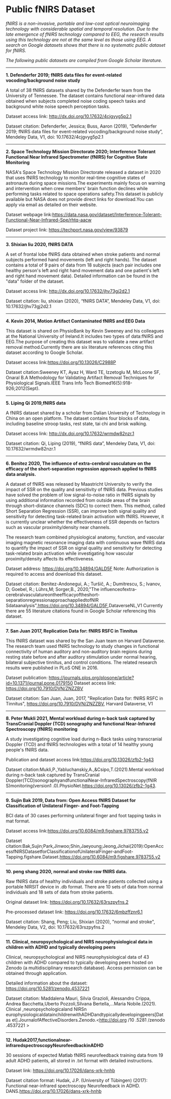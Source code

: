 # Public fNIRS Dataset

*fNIRS is a non-invasive, portable and low-cost optical neuroimaging technology with considerable spatial and temporal resolution. Due to the late emergence of fNIRS technology compared to EEG, the research results using this technology are not at the same level as those using EEG. A search on Google datasets shows that there is no systematic public dataset for fNIRS.*

*The following public datasets are compiled from Google Scholar literature.*

***

**1. Defenderfer 2019; fNIRS data files for event-related vocoding/background noise study**

A total of 38 fNIRS datasets shared by the Defenderfer team from the University of Tennessee. The dataset contains functional near-infrared data obtained when subjects completed noise coding speech tasks and background white noise speech perception tasks.

Dataset access link: <http://dx.doi.org/10.17632/4cjgvyg5p2.1>

Dataset citation: Defenderfer, Jessica; Buss, Aaron (2019), “Defenderfer 2019; fNIRS data files for event-related vocoding/background noise study”, Mendeley Data, V1, doi: 10.17632/4cjgvyg5p2.1

***

**2. Space Technology Mission Directorate 2020; Interference Tolerant Functional Near Infrared Spectrometer (fNIRS) for Cognitive State Monitoring**

NASA's Space Technology Mission Directorate released a dataset in 2020 that uses fNIRS technology to monitor real-time cognitive states of astronauts during space missions.The experiments mainly focus on warning and intervention when crew members' brain function declines while performing tasks related to space operations safety.This dataset is publicly available but NASA does not provide direct links for download.You can apply via email as detailed on their website.

Dataset webpage link:<https://data.nasa.gov/dataset/Interference-Tolerant-Functional-Near-Infrared-Spe/rhtq-aacw>

Dataset project link: <https://techport.nasa.gov/view/93879>&#x20;

***

**3. Shixian liu 2020, fNIRS DATA**

A set of frontal lobe fNIRS data obtained when stroke patients and normal subjects performed hand movements (left and right hands). The dataset contains a total of 9 pairs of data from 18 subjects (each pair includes one healthy person's left and right hand movement data and one patient's left and right hand movement data). Detailed information can be found in the "data" folder of the dataset.

Dataset access link: <http://dx.doi.org/10.17632/jhv73gj2d2.1>

Dataset citation: liu, shixian (2020), “fNIRS DATA”, Mendeley Data, V1, doi: 10.17632/jhv73gj2d2.1

***

**4. Kevin 2014, Motion Artifact Contaminated fNIRS and EEG Data**

This dataset is shared on PhysioBank by Kevin Sweeney and his colleagues at the National University of Ireland.It includes two types of data:fNIRS and EEG.The purpose of creating this dataset was to validate a new artifact removal method.Currently there are six literature references citing this dataset according to Google Scholar.

Dataset access link:<https://doi.org/10.13026/C2988P>

Dataset citation:Sweeney KT, Ayaz H, Ward TE, Izzetoglu M, McLoone SF, Onaral B.A Methodology for Validating Artifact Removal Techniques for Physiological Signals.IEEE Trans Info Tech Biomed16(5):918-926;2012(Sept).

***

**5. Liping Qi 2019,fNIRS data**

A fNIRS dataset shared by a scholar from Dalian University of Technology in China on an open platform. The dataset contains four blocks of data, including baseline stroop tasks, rest state, tai chi and brisk walking.

Dataset access link: <http://dx.doi.org/10.17632/wrmdw82nzr.1>

Dataset citation: Qi, Liping (2019), “fNIRS data”, Mendeley Data, V1, doi: 10.17632/wrmdw82nzr.1


***



**6. Benitez 2020, The influence of extra-cerebral vasculature on the efficacy of the short-separation regression approach applied to fNIRS data analysis.**

A dataset of fNIRS was released by Maastricht University to verify the impact of SSR on the quality and sensitivity of fNIRS data. Previous studies have solved the problem of low signal-to-noise ratio in fNIRS signals by using additional information recorded from outside areas of the brain through short-distance channels (SDC) to correct them. This method, called Short Separation Regression (SSR), can improve both signal quality and sensitivity for detecting task-related brain activation with fNIRS. However, it is currently unclear whether the effectiveness of SSR depends on factors such as vascular proximity/density near channels.

The research team combined physiological anatomy, function, and vascular imaging magnetic resonance imaging data with continuous wave fNIRS data to quantify the impact of SSR on signal quality and sensitivity for detecting task-related brain activation while investigating how vascular proximity/density affects its effectiveness.

Dataset address: <https://doi.org/10.34894/GALD5F> Note: Authorization is required to access and download this dataset.

Dataset citation: Benitez-Andonegui, A.; Turšič, A.; Dumitrescu, S.; Ivanov, D; Goebel, R.; Lührs,M; Sorger,B., 2020,"The influenceofextra-cerebralvasculatureontheefficacyoftheshort-separationregressionapproachappliedtofNIR Sdataanalysis",<https://doi.org/10.34894/GALD5F>,DataverseNL,V1 Currently there are 55 literature citations found in Google Scholar referencing this dataset.

***

**7. San Juan 2017, Replication Data for: fNIRS RSFC in Tinnitus**

This fNIRS dataset was shared by the San Juan team on Harvard Dataverse. The research team used fNIRS technology to study changes in functional connectivity of human auditory and non-auditory brain regions during resting state before and after auditory stimulation under normal hearing, bilateral subjective tinnitus, and control conditions. The related research results were published in PLoS ONE in 2016.

Dataset publication: <https://journals.plos.org/plosone/article?id=10.1371/journal.pone.0179150> Dataset access link: <https://doi.org/10.7910/DVN/ZNZZBV>

Dataset citation: San Juan, Juan, 2017, "Replication Data for: fNIRS RSFC in Tinnitus", <https://doi.org/10.7910/DVN/ZNZZBV>, Harvard Dataverse, V1

***

**8. Peter Mukli 2021, Mental workload during n-back task captured by TransCranial Doppler (TCD) sonography and functional Near-Infrared Spectroscopy (fNIRS) monitoring**

A study investigating cognitive load during n-Back tasks using transcranial Doppler (TCD) and fNIRS technologies with a total of 14 healthy young people's fNIRS data.

Publication and dataset access link:<https://doi.org/10.13026/zfb2-1g43> 

Dataset citation:Mukli,P.,Yabluchanskiy,A.,&Csipo,T.(2021).Mental workload during n-back task captured by TransCranial Doppler(TCD)sonographyandfunctionalNear-InfraredSpectroscopy(fNIR S)monitoring(version1 .0).PhysioNet.<https://doi.org/10.13026/zfb2-1g43>.

***

**9. Sujin Bak 2019, Data from: Open Access fNIRS Dataset for Classification of Unilateral Finger- and Foot-Tapping**

BCI data of 30 cases performing unilateral finger and foot tapping tasks in mat format.

Dataset access link:<https://doi.org/10.6084/m9.figshare.9783755.v2>

Dataset citation:Bak,Sujin;Park,Jinwoo;Shin,Jaeyoung;Jeong,Jichai(2019):OpenAccessfNIRSDatasetforClassificationofUnilateralFinger-andFoot-Tapping.figshare.Dataset.<https://doi.org/10.6084/m9.figshare.9783755.v2>


***

**10. peng shang 2020, normal and stroke raw fNIRS data.**

Raw fNIRS data of healthy individuals and stroke patients collected using a portable NIRSIT device in .db format. There are 10 sets of data from normal individuals and 18 sets of data from stroke patients.

Original dataset link: <https://doi.org/10.17632/63rszpyfns.2>

Pre-processed dataset link: <https://doi.org/10.17632/6mbzffznr6.1>

Dataset citation: Shang, Peng; Liu, Shixian (2020), "normal and stroke", Mendeley Data, V2, doi: 10.17632/63rszpyfns.2

***

**11. Clinical, neuropsychological and NIRS neurophysiological data in children with ADHD and typically developing peers**

Clinical, neuropsychological and NIRS neurophysiological data of 43 children with ADHD compared to typically developing peers hosted on Zenodo (a multidisciplinary research database). Access permission can be obtained through application.

Detailed information about the dataset: <https://doi.org/10.5281/zenodo.4537221>

Dataset citation: Maddalena Mauri, Silvia Grazioli, Alessandro Crippa, Andrea Bacchetta,Uberto Pozzoli,Silvana Bertella,...Maria Nobile.(2021). Clinical ,neuropsychologicaland NIRSn europhysiologicaldatainchildrenwithADHDandtypicallydevelopingpeers[Datas et].JournalofAffectiveDisorders.Zenodo.<http://doi.org /10 .5281 /zenodo .4537221 >

***

**12. Hudak2017,functionalnear-infraredspectroscopyNeurofeedbackinADHD**

30 sessions of expected Matlab fNIRS neurofeedback training data from 19 adult ADHD patients, all stored in .txt format with detailed instructions.

Dataset link: <https://doi.org/10.17026/dans-xrk-hnhb>

Dataset citation format: Hudak, J.P. (University of Tübingen) (2017): Functional near-infrared spectroscopy Neurofeedback in ADHD. DANS.<https://doi.org/10.17026/dans-xrk-hnhb>



